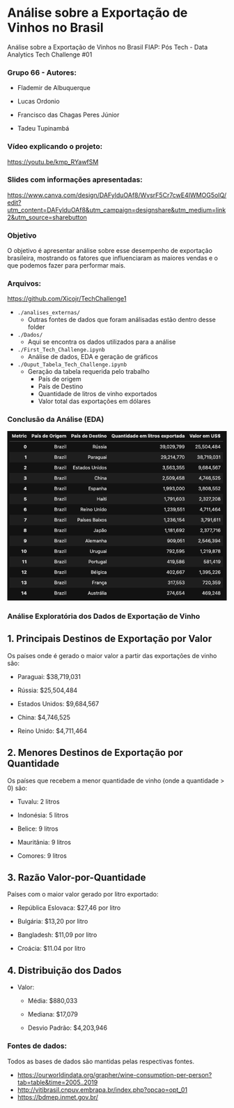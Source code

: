 # Análise sobre a Exportação de Vinhos no Brasil

Análise sobre a Exportação de Vinhos no Brasil
FIAP: Pós Tech - Data Analytics Tech Challenge #01

### Grupo 66 - Autores:

- Flademir de Albuquerque

- Lucas Ordonio

- Francisco das Chagas Peres Júnior

- Tadeu Tupinambá
### Vídeo explicando o projeto:
https://youtu.be/kmp_RYawfSM

### Slides com informações apresentadas:
https://www.canva.com/design/DAFylduOAf8/WvsrF5Cr7cwE4IWMOG5oIQ/edit?utm_content=DAFylduOAf8&utm_campaign=designshare&utm_medium=link2&utm_source=sharebutton

### Objetivo
O objetivo é apresentar análise sobre esse desempenho de exportação brasileira, mostrando os fatores que influenciaram as maiores vendas e o que podemos fazer para performar mais.

### Arquivos:
https://github.com/Xicojr/TechChallenge1

- `./analises_externas/`
  - Outras fontes de dados que foram análisadas estão dentro desse folder
- `./Dados/`
  - Aqui se encontra os dados utilizados para a análise
- `./First_Tech_Challenge.ipynb`
  - Análise de dados, EDA e geração de gráficos
- `./Ouput_Tabela_Tech_Challenge.ipynb`
  - Geração da tabela requerida pelo trabalho
    - País de origem
    - País de Destino
    - Quantidade de litros de vinho exportados
    - Valor total das exportações em dólares


### Conclusão da Análise (EDA)
![Tabela final gerada](./images/tabela_resultado.png)

### Análise Exploratória dos Dados de Exportação de Vinho
## 1. Principais Destinos de Exportação por Valor
Os países onde é gerado o maior valor a partir das exportações de vinho são:

- Paraguai: $38,719,031

- Rússia: $25,504,484

- Estados Unidos: $9,684,567

- China: $4,746,525

- Reino Unido: $4,711,464

## 2. Menores Destinos de Exportação por Quantidade
Os países que recebem a menor quantidade de vinho (onde a quantidade > 0) são:

- Tuvalu: 2 litros

- Indonésia: 5 litros

- Belice: 9 litros

- Mauritânia: 9 litros

- Comores: 9 litros


## 3. Razão Valor-por-Quantidade
Países com o maior valor gerado por litro exportado:

- República Eslovaca: $27,46 por litro

- Bulgária: $13,20 por litro

- Bangladesh: $11,09 por litro

- Croácia: $11.04 por litro

## 4. Distribuição dos Dados
- Valor:
  - Média: $880,033

  - Mediana: $17,079

  - Desvio Padrão: $4,203,946

### Fontes de dados:
Todos as bases de dados são mantidas pelas respectivas fontes.

- https://ourworldindata.org/grapher/wine-consumption-per-person?tab=table&time=2005..2019
- http://vitibrasil.cnpuv.embrapa.br/index.php?opcao=opt_01
- https://bdmep.inmet.gov.br/
